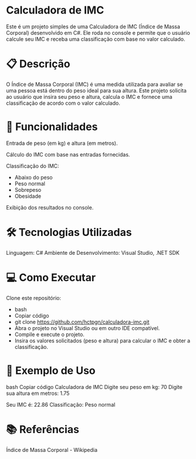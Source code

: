 # Calculadora de IMC

Este é um projeto simples de uma Calculadora de IMC (Índice de Massa Corporal) desenvolvido em C#. Ele roda no console e permite que o usuário calcule seu IMC e receba uma classificação com base no valor calculado.

# 📋 Descrição
O Índice de Massa Corporal (IMC) é uma medida utilizada para avaliar se uma pessoa está dentro do peso ideal para sua altura. Este projeto solicita ao usuário que insira seu peso e altura, calcula o IMC e fornece uma classificação de acordo com o valor calculado.

# 🚀 Funcionalidades

Entrada de peso (em kg) e altura (em metros).

Cálculo do IMC com base nas entradas fornecidas.

Classificação do IMC:
- Abaixo do peso
- Peso normal
- Sobrepeso
- Obesidade

Exibição dos resultados no console.

# 🛠️ Tecnologias Utilizadas
Linguagem: C#
Ambiente de Desenvolvimento: Visual Studio, .NET SDK

# 💻 Como Executar
Clone este repositório:
- bash
- Copiar código
- git clone https://github.com/hctpgn/calculadora-imc.git
- Abra o projeto no Visual Studio ou em outro IDE compatível.
- Compile e execute o projeto.
- Insira os valores solicitados (peso e altura) para calcular o IMC e obter a classificação.

# 📄 Exemplo de Uso
bash
Copiar código
Calculadora de IMC
Digite seu peso em kg: 70
Digite sua altura em metros: 1.75

Seu IMC é: 22.86
Classificação: Peso normal

# 📚 Referências
Índice de Massa Corporal - Wikipedia

